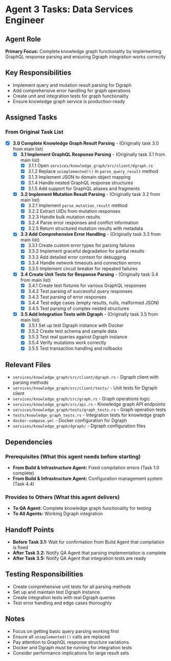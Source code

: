 # Agent 3 Tasks: Data Services Engineer

## Agent Role

**Primary Focus:** Complete knowledge graph functionality by implementing GraphQL response parsing and ensuring Dgraph integration works correctly

## Key Responsibilities

- Implement query and mutation result parsing for Dgraph
- Add comprehensive error handling for graph operations
- Create unit and integration tests for graph functionality
- Ensure knowledge graph service is production-ready

## Assigned Tasks

### From Original Task List

- [x] **3.0 Complete Knowledge Graph Result Parsing** - (Originally task 3.0 from main list)
  - [x] **3.1 Implement GraphQL Response Parsing** - (Originally task 3.1 from main list)
    - [x] 3.1.1 Open `services/knowledge_graph/src/client/dgraph.rs`
    - [x] 3.1.2 Replace `unimplemented!()` in `parse_query_result` method
    - [x] 3.1.3 Implement JSON to domain object mapping
    - [x] 3.1.4 Handle nested GraphQL response structures
    - [x] 3.1.5 Add support for GraphQL aliases and fragments
  - [x] **3.2 Implement Mutation Result Parsing** - (Originally task 3.2 from main list)
    - [x] 3.2.1 Implement `parse_mutation_result` method
    - [x] 3.2.2 Extract UIDs from mutation responses
    - [x] 3.2.3 Handle bulk mutation results
    - [x] 3.2.4 Parse error responses and conflict information
    - [x] 3.2.5 Return structured mutation results with metadata
  - [x] **3.3 Add Comprehensive Error Handling** - (Originally task 3.3 from main list)
    - [x] 3.3.1 Create custom error types for parsing failures
    - [x] 3.3.2 Implement graceful degradation for partial results
    - [x] 3.3.3 Add detailed error context for debugging
    - [x] 3.3.4 Handle network timeouts and connection errors
    - [x] 3.3.5 Implement circuit breaker for repeated failures
  - [x] **3.4 Create Unit Tests for Response Parsing** - (Originally task 3.4 from main list)
    - [x] 3.4.1 Create test fixtures for various GraphQL responses
    - [x] 3.4.2 Test parsing of successful query responses
    - [x] 3.4.3 Test parsing of error responses
    - [x] 3.4.4 Test edge cases (empty results, nulls, malformed JSON)
    - [x] 3.4.5 Test parsing of complex nested structures
  - [x] **3.5 Add Integration Tests with Dgraph** - (Originally task 3.5 from main list)
    - [x] 3.5.1 Set up test Dgraph instance with Docker
    - [x] 3.5.2 Create test schema and sample data
    - [x] 3.5.3 Test real queries against Dgraph instance
    - [x] 3.5.4 Verify mutations work correctly
    - [x] 3.5.5 Test transaction handling and rollbacks

## Relevant Files

- `services/knowledge_graph/src/client/dgraph.rs` - Dgraph client with parsing methods
- `services/knowledge_graph/src/client/tests/` - Unit tests for Dgraph client
- `services/knowledge_graph/src/graph.rs` - Graph operations logic
- `services/knowledge_graph/src/api.rs` - Knowledge graph API endpoints
- `services/knowledge_graph/tests/graph_tests.rs` - Graph operation tests
- `tests/knowledge_graph_tests.rs` - Integration tests for knowledge graph
- `docker-compose.yml` - Docker configuration for Dgraph
- `services/knowledge_graph/dgraph/` - Dgraph configuration files

## Dependencies

### Prerequisites (What this agent needs before starting)

- **From Build & Infrastructure Agent:** Fixed compilation errors (Task 1.0 complete)
- **From Build & Infrastructure Agent:** Configuration management system (Task 4.4)

### Provides to Others (What this agent delivers)

- **To QA Agent:** Complete knowledge graph functionality for testing
- **To All Agents:** Working Dgraph integration

## Handoff Points

- **Before Task 3.1:** Wait for confirmation from Build Agent that compilation is fixed
- **After Task 3.2:** Notify QA Agent that parsing implementation is complete
- **After Task 3.5:** Notify QA Agent that integration tests are ready

## Testing Responsibilities

- Create comprehensive unit tests for all parsing methods
- Set up and maintain test Dgraph instance
- Create integration tests with real Dgraph queries
- Test error handling and edge cases thoroughly

## Notes

- Focus on getting basic query parsing working first
- Ensure all `unimplemented!()` calls are replaced
- Pay attention to GraphQL response structure variations
- Docker and Dgraph must be running for integration tests
- Consider performance implications for large result sets